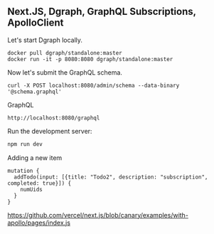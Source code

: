 ## Next.JS, Dgraph, GraphQL Subscriptions, ApolloClient

Let's start Dgraph locally.

```
docker pull dgraph/standalone:master
docker run -it -p 8080:8080 dgraph/standalone:master
```

Now let's submit the GraphQL schema.
```
curl -X POST localhost:8080/admin/schema --data-binary '@schema.graphql'
```

GraphQL
```
http://localhost:8080/graphql
```

Run the development server:


```bash
npm run dev
```

Adding a new item
```
mutation {
  addTodo(input: [{title: "Todo2", description: "subscription", completed: true}]) {
    numUids
  }
}
```

https://github.com/vercel/next.js/blob/canary/examples/with-apollo/pages/index.js